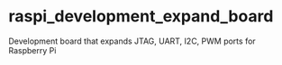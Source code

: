 # raspi_development_expand_board
Development board that expands JTAG, UART, I2C, PWM ports for Raspberry Pi
